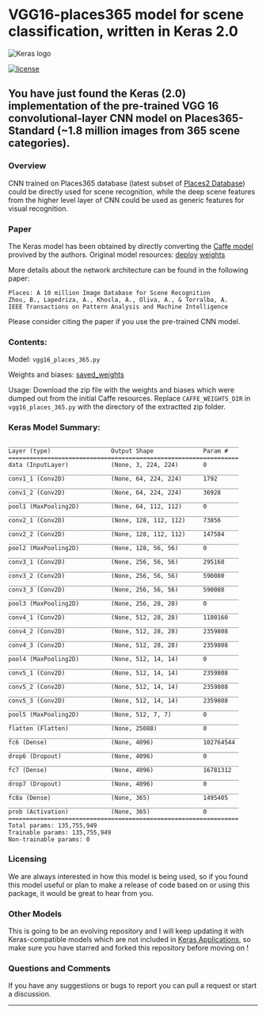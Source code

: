 # VGG16-places365 model for scene classification, written in Keras 2.0 

![Keras logo](https://i.imgur.com/c9r5WFp.png) 

[![license](https://img.shields.io/github/license/mashape/apistatus.svg?maxAge=2592000)](https://github.com/GKalliatakis/Keras-VGG16-places365/blob/master/LICENSE)

## You have just found the Keras (2.0) implementation of the pre-trained VGG 16 convolutional-layer CNN model on Places365-Standard (~1.8 million images from 365 scene categories).


### Overview
CNN trained on Places365 database (latest subset of [Places2 Database](http://places2.csail.mit.edu)) could be directly used for scene recognition, while the deep scene features from the higher level layer of CNN could be used as generic features for visual recognition.

### Paper 
The Keras model has been obtained by directly converting the [Caffe model](https://github.com/CSAILVision/places365) provived by the authors. Original model resources: [deploy](https://github.com/CSAILVision/places365/blob/master/deploy_vgg16_places365.prototxt) [weights](http://places2.csail.mit.edu/models_places365/vgg16_places365.caffemodel)

More details about the network architecture can be found in the following paper:

    Places: A 10 million Image Database for Scene Recognition
    Zhou, B., Lapedriza, A., Khosla, A., Oliva, A., & Torralba, A.
    IEEE Transactions on Pattern Analysis and Machine Intelligence
    
Please consider citing the paper if you use the pre-trained CNN model.


### Contents:
Model: `vgg16_places_365.py`

Weights and biases: [saved_weights](https://drive.google.com/open?id=0B98ZKBhlAtp-blhCT2NFaTUyRFk)

Usage: Download the zip file with the weights and biases which were dumped out from the initial Caffe resources.
Replace `CAFFE_WEIGHTS_DIR` in `vgg16_places_365.py` with the directory of the extractted zip folder.

### Keras Model Summary:
```
_________________________________________________________________
Layer (type)                 Output Shape              Param #   
=================================================================
data (InputLayer)            (None, 3, 224, 224)       0         
_________________________________________________________________
conv1_1 (Conv2D)             (None, 64, 224, 224)      1792      
_________________________________________________________________
conv1_2 (Conv2D)             (None, 64, 224, 224)      36928     
_________________________________________________________________
pool1 (MaxPooling2D)         (None, 64, 112, 112)      0         
_________________________________________________________________
conv2_1 (Conv2D)             (None, 128, 112, 112)     73856     
_________________________________________________________________
conv2_2 (Conv2D)             (None, 128, 112, 112)     147584    
_________________________________________________________________
pool2 (MaxPooling2D)         (None, 128, 56, 56)       0         
_________________________________________________________________
conv3_1 (Conv2D)             (None, 256, 56, 56)       295168    
_________________________________________________________________
conv3_2 (Conv2D)             (None, 256, 56, 56)       590080    
_________________________________________________________________
conv3_3 (Conv2D)             (None, 256, 56, 56)       590080    
_________________________________________________________________
pool3 (MaxPooling2D)         (None, 256, 28, 28)       0         
_________________________________________________________________
conv4_1 (Conv2D)             (None, 512, 28, 28)       1180160   
_________________________________________________________________
conv4_2 (Conv2D)             (None, 512, 28, 28)       2359808   
_________________________________________________________________
conv4_3 (Conv2D)             (None, 512, 28, 28)       2359808   
_________________________________________________________________
pool4 (MaxPooling2D)         (None, 512, 14, 14)       0         
_________________________________________________________________
conv5_1 (Conv2D)             (None, 512, 14, 14)       2359808   
_________________________________________________________________
conv5_2 (Conv2D)             (None, 512, 14, 14)       2359808   
_________________________________________________________________
conv5_3 (Conv2D)             (None, 512, 14, 14)       2359808   
_________________________________________________________________
pool5 (MaxPooling2D)         (None, 512, 7, 7)         0         
_________________________________________________________________
flatten (Flatten)            (None, 25088)             0         
_________________________________________________________________
fc6 (Dense)                  (None, 4096)              102764544 
_________________________________________________________________
drop6 (Dropout)              (None, 4096)              0         
_________________________________________________________________
fc7 (Dense)                  (None, 4096)              16781312  
_________________________________________________________________
drop7 (Dropout)              (None, 4096)              0         
_________________________________________________________________
fc8a (Dense)                 (None, 365)               1495405   
_________________________________________________________________
prob (Activation)            (None, 365)               0         
=================================================================
Total params: 135,755,949
Trainable params: 135,755,949
Non-trainable params: 0
```

### Licensing 
We are always interested in how this model is being used, so if you found this model useful or plan to make a release of code based on or using this package, it would be great to hear from you. 

### Other Models 
This is going to be an evolving repository and I will keep updating it with Keras-compatible models which are not included in [Keras Applications](https://keras.io/applications/), so make sure you have starred and forked this repository before moving on !

### Questions and Comments
If you have any suggestions or bugs to report you can pull a request or start a discussion.
_________________________________________________________________

   [dill]: <https://github.com/joemccann/dillinger>
   [git-repo-url]: <https://github.com/joemccann/dillinger.git>
   [john gruber]: <http://daringfireball.net>
   [df1]: <http://daringfireball.net/projects/markdown/>
   [markdown-it]: <https://github.com/markdown-it/markdown-it>
   [Ace Editor]: <http://ace.ajax.org>
   [node.js]: <http://nodejs.org>
   [Twitter Bootstrap]: <http://twitter.github.com/bootstrap/>
   [jQuery]: <http://jquery.com>
   [@tjholowaychuk]: <http://twitter.com/tjholowaychuk>
   [express]: <http://expressjs.com>
   [AngularJS]: <http://angularjs.org>
   [Gulp]: <http://gulpjs.com>

   [PlDb]: <https://github.com/joemccann/dillinger/tree/master/plugins/dropbox/README.md>
   [PlGh]: <https://github.com/joemccann/dillinger/tree/master/plugins/github/README.md>
   [PlGd]: <https://github.com/joemccann/dillinger/tree/master/plugins/googledrive/README.md>
   [PlOd]: <https://github.com/joemccann/dillinger/tree/master/plugins/onedrive/README.md>
   [PlMe]: <https://github.com/joemccann/dillinger/tree/master/plugins/medium/README.md>
   [PlGa]: <https://github.com/RahulHP/dillinger/blob/master/plugins/googleanalytics/README.md>
